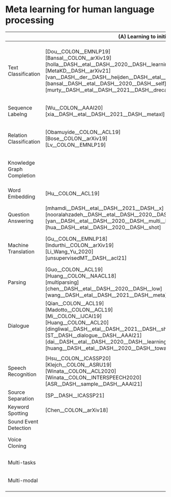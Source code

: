 # Meta learning for human language processing

||(A) Learning to initialize|(B) Learning to compare|(C) Other|
|--- |--- |--- |--- |
|Text Classification|[Dou__COLON__EMNLP19] <br /> [Bansal__COLON__arXiv19] <br /> [holla__DASH__etal__DASH__2020__DASH__learning] <br /> [MetaKD__DASH__arXiv21] <br /> [van__DASH__der__DASH__heijden__DASH__etal__DASH__2021__DASH__multilingual] <br /> [bansal__DASH__etal__DASH__2020__DASH__self] <br /> [murty__DASH__etal__DASH__2021__DASH__dreca]|[Yu__COLON__ACL18] <br /> [Tan__COLON__EMNLP19] <br /> [Geng__COLON__EMNLP19] <br /> [Sun__COLON__EMNLP19] <br /> [geng2020dynamic]|Learning the learning algorithm: <br /> [Wu__COLON__EMNLP19] <br /> Network architecture search: <br /> [pasunuru2020fenas] <br /> [pasunuru2019continual] <br /> Learning to optimize: <br /> [learningToOptimize__COLON__metaNLP21] <br /> Learning to select data: <br /> [label__DASH__correction__DASH__aaai21]|
|Sequence Labelng|[Wu__COLON__AAAI20] <br /> [xia__DASH__etal__DASH__2021__DASH__metaxl]|[Hou__COLON__ACL20] <br /> [yang2020frustratingly] <br /> [oguz2021few]|Network architecture search: <br /> [li2020learning] <br /> [jiang2019improved]|
|Relation Classification|[Obamuyide__COLON__ACL19] <br /> [Bose__COLON__arXiv19] <br /> [Lv__COLON__EMNLP19]|[Ye__COLON__ACL19] <br /> [Chen__COLON__EMNLP19] <br /> [Xiong__COLON__EMNLP18] <br /> [Gao__COLON__AAAI19] <br /> [ren2020two]||
|Knowledge Graph Completion||[xiong2018one] <br /> [wang2019tackling] <br /> [zhang2020few] <br /> [sheng2020adaptive]||
|Word Embedding|[Hu__COLON__ACL19]|[Sun__COLON__EMNLP18]|Network architecture search: <br /> [li2020learning] <br /> [jiang2019improved]|
|Question Answering|[mhamdi__DASH__etal__DASH__2021__DASH__x] <br /> [nooralahzadeh__DASH__etal__DASH__2020__DASH__zero] <br /> [yan__DASH__etal__DASH__2020__DASH__multi__DASH__source] <br /> [hua__DASH__etal__DASH__2020__DASH__shot]|||
|Machine Translation|[Gu__COLON__EMNLP18] <br /> [Indurthi__COLON__arXiv19] <br /> [Li_Wang_Yu_2020] <br /> [unsupervisedMT__DASH__acl21]||Network architecture search: <br /> [wang2020hat] <br /> Learning to select data: <br /> [wang2020balancing] <br /> [pham2020meta]|
|Parsing|[Guo__COLON__ACL19] <br /> [Huang__COLON__NAACL18] <br /> [multiparsing] <br /> [chen__DASH__etal__DASH__2020__DASH__low] <br /> [wang__DASH__etal__DASH__2021__DASH__meta]|||
|Dialogue|[Qian__COLON__ACL19] <br /> [Madotto__COLON__ACL19] <br /> [Mi__COLON__IJCAI19] <br /> [Huang__COLON__ACL20] <br /> [dingliwal__DASH__etal__DASH__2021__DASH__shot] <br /> [ST__DASH__dialogue__DASH__AAAI21] <br /> [dai__DASH__etal__DASH__2020__DASH__learning] <br /> [huang__DASH__etal__DASH__2020__DASH__towards__DASH__low]||Learning to optimize: <br /> [Chien__COLON__INTERSPEECH19]|
|||||
|Speech Recognition|[Hsu__COLON__ICASSP20] <br /> [Klejch__COLON__ASRU19] <br /> [Winata__COLON__ACL2020] <br /> [Winata__COLON__INTERSPEECH2020] <br /> [ASR__DASH__sample__DASH__AAAI21]|[lux2021meta]|Learning to optimize: <br /> [Klejch__COLON__INTERSPEECH18] <br /> Network architecture search: <br /> [Chen__COLON__INTERSPEECH20] <br /> [Baruwa__COLON__IJSER19]|
|Source Separation|[SP__DASH__ICASSP21]|||
|Keyword Spotting|[Chen__COLON__arXiv18]||Network architecture search: <br /> [Mazzawi__COLON__INTERSPEECH19]|
|Sound Event Detection||[Shimada__COLON__arXiv19] <br /> [Chou__COLON__ICASSP19]||
|Voice Cloning|||Learning the learning algorithm: <br /> [Chen__COLON__ICLR19] <br /> [Serra__COLON__NeurIPS19]|
|||||
|Multi-tasks|||Learning to select data: <br /> [tarunesh2021meta]|
|Multi-modal||[Eloff__COLON__ICASSP19]|Learning the learning algorithm: <br /> [Suris__COLON__arXiv19] <br /> [learningToLearn__COLON__metaNLP21]|

